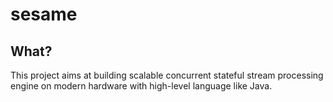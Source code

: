 sesame
===

## What?
This project aims at building scalable concurrent stateful stream processing engine
on modern hardware with high-level language like Java.